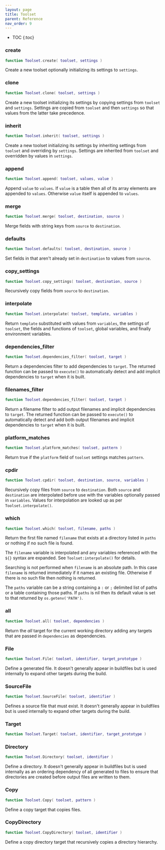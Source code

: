 ```yaml
---
layout: page
title: Toolset
parent: Reference
nav_order: 9
---
```


- TOC
{:toc}

### create

~~~lua
function Toolset.create( toolset, settings )
~~~

Create a new toolset optionally initializing its settings to `settings`.

### clone

~~~lua
function Toolset.clone( toolset, settings )
~~~

Create a new toolset initializing its settings by copying settings from `toolset` and `settings`.  Settings are copied from `toolset` and then `settings` so that values from the latter take precedence.

### inherit

~~~lua
function Toolset.inherit( toolset, settings )
~~~

Create a new toolset initializing its settings by inheriting settings from `toolset` and overriding by `settings`.  Settings are inherited from `toolset` and overridden by values in `settings`.

### append

~~~lua
function Toolset.append( toolset, values, value )
~~~

Append `value` to `values`.  If `value` is a table then all of its array elements are appended to `values`.  Otherwise `value` itself is appended to `values`.

### merge

~~~lua
function Toolset.merge( toolset, destination, source )
~~~

Merge fields with string keys from `source` to `destination`.

### defaults

~~~lua
function Toolset.defaults( toolset, destination, source )
~~~

Set fields in that aren't already set in `destination` to values from `source`.

### copy_settings

~~~lua
function Toolset.copy_settings( toolset, destination, source )
~~~

Recursively copy fields from `source` to `destination`.

### interpolate

~~~lua
function Toolset.interpolate( toolset, template, variables )
~~~

Return `template` substituted with values from `variables`, the settings of `toolset`, the fields and functions of `toolset`, global variables, and finally environment variables.

### dependencies_filter

~~~lua
function Toolset.dependencies_filter( toolset, target )
~~~

Return a dependencies filter to add dependencies to `target`.  The returned function can be passed to `execute()` to automatically detect and add implicit dependencies to `target` when it is built.

### filenames_filter

~~~lua
function Toolset.dependencies_filter( toolset, target )
~~~

Return a filename filter to add output filenames and implicit dependencies to `target`.  The returned function can be passed to `execute()` to automatically detect and add both output filenames and implicit dependencies to `target` when it is built.

### platform_matches

~~~lua
function Toolset.platform_matches( toolset, pattern )
~~~

Return true if the `platform` field of `toolset` settings matches `pattern`.

### cpdir

~~~lua
function Toolset.cpdir( toolset, destination, source, variables )
~~~

Recursively copy files from `source` to `destination`.  Both `source` and `destination` are interpolated before use with the variables optionally passed in `variables`.  Values for interpolation are looked up as per `Toolset.interpolate()`.

### which

~~~lua
function Toolset.which( toolset, filename, paths )
~~~

Return the first file named `filename` that exists at a directory listed in `paths` or nothing if no such file is found.

The `filename` variable is interpolated and any variables referenced with the `${}` syntax are expanded.  See `Toolset:interpolate()` for details.

Searching is not performed when `filename` is an absolute path.  In this case `filename` is returned immediately if it names an existing file.  Otherwise if there is no such file then nothing is returned.

The `paths` variable can be a string containing a `:` or `;` delimited list of paths or a table containing those paths.  If `paths` is nil then its default value is set to that returned by `os.getenv('PATH')`.

### all

~~~lua
function Toolset.all( toolset, dependencies )
~~~

Return the *all* target for the current working directory adding any targets that are passed in `dependencies` as dependencies.

### File

~~~lua
function Toolset.File( toolset, identifier, target_prototype )
~~~

Define a generated file.  It doesn't generally appear in buildfiles but is used internally to expand other targets during the build.

### SourceFile

~~~lua
function Toolset.SourceFile( toolset, identifier )
~~~

Defines a source file that must exist.  It doesn't generally appear in buildfiles but is used internally to expand other targets during the build.

### Target

~~~lua
function Toolset.Target( toolset, identifier, target_prototype )
~~~

### Directory

~~~lua
function Toolset.Directory( toolset, identifier )
~~~

Define a directory.  It doesn't generally appear in buildfiles but is used internally as an ordering dependency of all generated to files to ensure that directories are created before output files are written to them.

### Copy

~~~lua
function Toolset.Copy( toolset, pattern )
~~~

Define a copy target that copies files.

### CopyDirectory

~~~lua
function Toolset.CopyDirectory( toolset, identifier )
~~~

Define a copy directory target that recursively copies a directory hierarchy.
